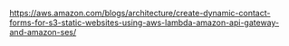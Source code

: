 https://aws.amazon.com/blogs/architecture/create-dynamic-contact-forms-for-s3-static-websites-using-aws-lambda-amazon-api-gateway-and-amazon-ses/
